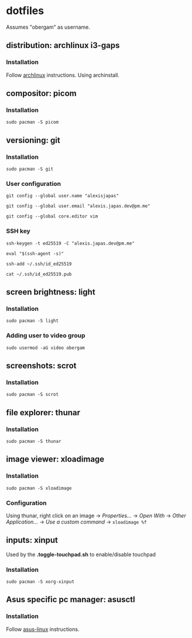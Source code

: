 # dotfiles
Assumes "obergam" as username.

## distribution: archlinux i3-gaps
### Installation
Follow [archlinux](https://wiki.archlinux.org/title/Installation_guide) instructions. Using archinstall.

## compositor: picom
### Installation
`sudo pacman -S picom`

## versioning: git
### Installation
`sudo pacman -S git`

### User configuration
`git config --global user.name "alexisjapas"`

`git config --global user.email "alexis.japas.dev@pm.me"`

`git config --global core.editor vim`

### SSH key
`ssh-keygen -t ed25519 -C "alexis.japas.dev@pm.me"`

`eval "$(ssh-agent -s)"`

`ssh-add ~/.ssh/id_ed25519`

`cat ~/.ssh/id_ed25519.pub`

## screen brightness: light
### Installation
`sudo pacman -S light`

### Adding user to video group
`sudo usermod -aG video obergam`

## screenshots: scrot
### Installation
`sudo pacman -S scrot`

## file explorer: thunar
### Installation
`sudo pacman -S thunar`

## image viewer: xloadimage
### Installation
`sudo pacman -S xloadimage`

### Configuration
Using thunar, right click on an image -> *Properties...* -> *Open With* -> *Other Application...* -> *Use a custom command* -> `xloadimage %f`

## inputs: xinput
Used by the **.toggle-touchpad.sh** to enable/disable touchpad
### Installation
`sudo pacman -S xorg-xinput`

## Asus specific pc manager: asusctl
### Installation
Follow [asus-linux](https://asus-linux.org/) instructions.

